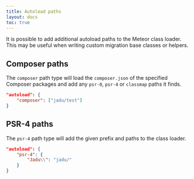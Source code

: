 ```yaml
---
title: Autoload paths
layout: docs
toc: true
---
```

It is possible to add additional autoload paths to the Meteor class loader. This may be useful when writing custom migration base classes or helpers.

## Composer paths

The `composer` path type will load the `composer.json` of the specified Composer packages and add any `psr-0`, `psr-4` or `classmap` paths it finds.

```json
"autoload": {
    "composer": ["jadu/test"]
}
```

## PSR-4 paths

The `psr-4` path type will add the given prefix and paths to the class loader.

```json
"autoload": {
    "psr-4": {
        "Jadu\\": "jadu/"
    }
}
```
